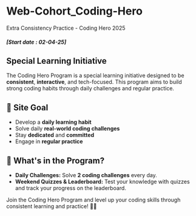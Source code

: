 # Web-Cohort_Coding-Hero
Extra Consistency Practice - Coding Hero 2025

##### [Start date : 02-04-25] 

## Special Learning Initiative
The Coding Hero Program is a special learning initiative designed to be **consistent**, **interactive**, and tech-focused. This program aims to build strong coding habits through daily challenges and regular practice.


## 🎯 Site Goal
- Develop a **daily learning habit**
- Solve daily **real-world coding challenges**
- Stay **dedicated** and **committed**
- Engage in **regular practice**

## 🚀 What's in the Program?
- **Daily Challenges:** Solve **2 coding challenges** every day.
- **Weekend Quizzes & Leaderboard:** Test your knowledge with quizzes and track your progress on the leaderboard.

Join the Coding Hero Program and level up your coding skills through consistent learning and practice! 🚀🔥
